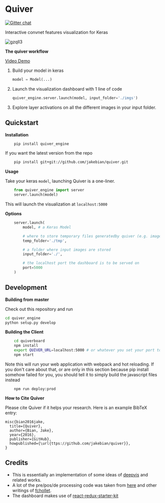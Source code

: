 # Quiver
[![Gitter chat](https://badges.gitter.im/gitterHQ/gitter.png)](https://gitter.im/quiverEngine/Lobby)

Interactive convnet features visualization for Keras


![gzqll3](https://cloud.githubusercontent.com/assets/5866348/20253975/f3d56f14-a9e4-11e6-9693-9873a18df5d3.gif)




**The quiver workflow**

[Video Demo](https://www.youtube.com/watch?edit=vd&v=tgRW3BRi_FA)

1. Build your model in keras

    ```python
    model = Model(...)
    ```
2. Launch the visualization dashboard with 1 line of code

    ```python
    quiver_engine.server.launch(model, input_folder='./imgs')
    ```
3. Explore layer activations on all the different images in your input folder.


## Quickstart

**Installation**

```bash
    pip install quiver_engine
```

If you want the latest version from the repo

```bash
    pip install git+git://github.com/jakebian/quiver.git
```


**Usage**

Take your keras `model`, launching Quiver is a one-liner.

```python
    from quiver_engine import server
    server.launch(model)
```

This will launch the visualization at `localhost:5000`

**Options**

```python
    server.launch(
        model, # a Keras Model

        # where to store temporary files generatedby quiver (e.g. image files of layers)
        temp_folder='./tmp',

        # a folder where input images are stored
        input_folder='./',

        # the localhost port the dashboard is to be served on
        port=5000
    )
```

## Development

**Building from master**

Check out this repository and run

```bash
cd quiver_engine
python setup.py develop
```

**Building the Client**

```bash
    cd quiverboard
    npm install
    export QUIVER_URL=localhost:5000 # or whatever you set your port to be
    npm start
```

Note this will run your web application with webpack and hot reloading. If you don't care about that, or are only in this section because pip install somehow failed for you, you should tell it to simply build the javascript files instead

```
    npm run deploy:prod
```

**How to Cite Quiver**

Please cite Quiver if it helps your research. Here is an example BibTeX entry:

```
misc{bian2016jake,
  title={Quiver},
  author={Bian, Jake},
  year={2016},
  publisher={GitHub},
  howpublished={\url{ttps://github.com/jakebian/quiver}},
}
```

## Credits
- This is essentially an implementation of some ideas of [deepvis](https://github.com/yosinski/deep-visualization-toolbox) and related works.
- A lot of the pre/pos/de processing code was taken from [here](https://github.com/fchollet/deep-learning-models) and other writings of [fchollet](https://github.com/fchollet).
- The dashboard makes use of [react-redux-starter-kit](https://github.com/davezuko/react-redux-starter-kit)


